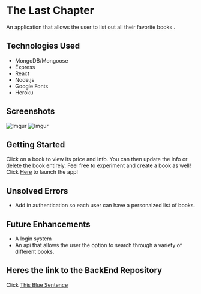 # The Last Chapter 

An application that allows the user to list out all their favorite books .

## Technologies Used

- MongoDB/Mongoose
- Express
- React
- Node.js
- Google Fonts
- Heroku

## Screenshots

![Imgur](https://imgur.com/sE1Nl3w.png)
![Imgur](https://imgur.com/LesO1wi.png)

## Getting Started

Click on a book to view its price and info. You can then update the info or delete the book entirely. Feel free to experiment and create a book as well!
Click [Here](https://thelastchapter.netlify.app/) to launch the app!

## Unsolved Errors

- Add in authentication so each user can have a personaized list of books.

## Future Enhancements

- A login system
- An api that allows the user the option to search through a variety of different books.

## Heres the link to the BackEnd Repository
 Click [This Blue Sentence](https://github.com/nvthompson/project-3-backend)
